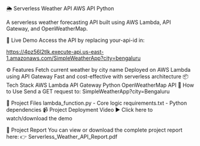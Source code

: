 🌦️ Serverless Weather API
AWS API Python

A serverless weather forecasting API built using AWS Lambda, API Gateway, and OpenWeatherMap.

🚀 Live Demo
Access the API by replacing your-api-id in:

https://4pz56l2tlk.execute-api.us-east-1.amazonaws.com/SimpleWeatherApp?city=bengaluru

⚙️ Features
Fetch current weather by city name
Deployed on AWS Lambda using API Gateway
Fast and cost-effective with serverless architecture
📦 Tech Stack
AWS Lambda
API Gateway
Python
OpenWeatherMap API
🧪 How to Use
Send a GET request to: SimpleWeatherApp?city=Bengaluru

📂 Project Files
lambda_function.py - Core logic
requirements.txt - Python dependencies
📹 Project Deployment Video
▶️ Click here to watch/download the demo

📄 Project Report
You can view or download the complete project report here:
👉 Serverless_Weather_API_Report.pdf
